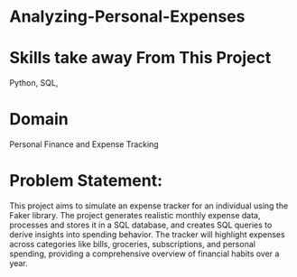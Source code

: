 # Analyzing-Personal-Expenses
# Skills take away From This Project
Python, SQL, 
# Domain
Personal Finance and Expense Tracking

# Problem Statement:
This project aims to simulate an expense tracker for an individual using the Faker library. The project generates realistic monthly expense data, processes and stores it in a SQL database, and creates SQL queries to derive insights into spending behavior. The tracker will highlight expenses across categories like bills, groceries, subscriptions, and personal spending, providing a comprehensive overview of financial habits over a year.
